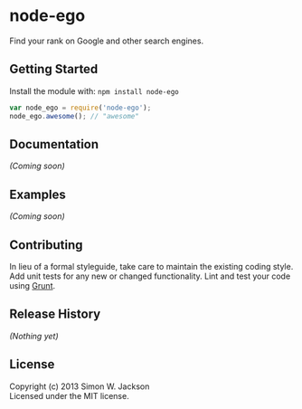 # node-ego

Find your rank on Google and other search engines.

## Getting Started
Install the module with: `npm install node-ego`

```javascript
var node_ego = require('node-ego');
node_ego.awesome(); // "awesome"
```

## Documentation
_(Coming soon)_

## Examples
_(Coming soon)_

## Contributing
In lieu of a formal styleguide, take care to maintain the existing coding style. Add unit tests for any new or changed functionality. Lint and test your code using [Grunt](http://gruntjs.com/).

## Release History
_(Nothing yet)_

## License
Copyright (c) 2013 Simon W. Jackson  
Licensed under the MIT license.

